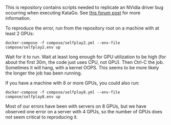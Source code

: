 This is repository contains scripts needed to replicate an NVidia driver bug occurring when executing KataGo. See [this forum post](https://forums.developer.nvidia.com/t/kernel-oops-null-pointer-dereference-when-closing-cuda-application-katago/211270/3) for more information.

To reproduce the error, run from the repository root on a machine with at least 2 GPUs:
```
docker-compose -f compose/selfplay2.yml --env-file compose/selfplay2.env up
```

Wait for it to run. Wait at least long enough for GPU utilization to be high (for about the first 30m, the code just uses CPU, not GPU). Then Ctrl-C the job. Sometimes it will hang, with a kernel OOPS. This seems to be more likely the longer the job has been running.

If you have a machine with 8 or more GPUs, you could also run:

``` 
docker-compose -f compose/selfplay8.yml --env-file compose/selfplay8.env up
```

Most of our errors have been with servers on 8 GPUs, but we have observed one error on a server with 4 GPUs, so the number of GPUs does not seem critical to reproducing it.

